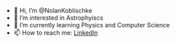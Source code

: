 - 👋 Hi, I’m @NolanKoblischke
- 👀 I’m interested in Astrophyiscs
- 🌱 I’m currently learning Physics and Computer Science
- 📫 How to reach me: [LinkedIn](https://www.linkedin.com/in/nolankob/)

<!---
NolanKoblischke/NolanKoblischke is a ✨ special ✨ repository because its `README.md` (this file) appears on your GitHub profile.
You can click the Preview link to take a look at your changes.
--->
